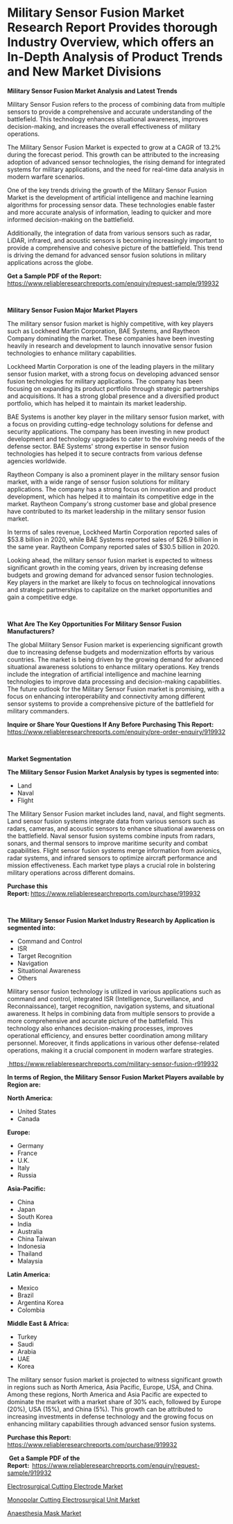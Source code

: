 <p><h1>Military Sensor Fusion Market Research Report Provides thorough Industry Overview, which offers an In-Depth Analysis of Product Trends and New Market Divisions</h1></p><p><strong>Military Sensor Fusion Market Analysis and Latest Trends</strong></p>
<p><p>Military Sensor Fusion refers to the process of combining data from multiple sensors to provide a comprehensive and accurate understanding of the battlefield. This technology enhances situational awareness, improves decision-making, and increases the overall effectiveness of military operations.</p><p>The Military Sensor Fusion Market is expected to grow at a CAGR of 13.2% during the forecast period. This growth can be attributed to the increasing adoption of advanced sensor technologies, the rising demand for integrated systems for military applications, and the need for real-time data analysis in modern warfare scenarios.</p><p>One of the key trends driving the growth of the Military Sensor Fusion Market is the development of artificial intelligence and machine learning algorithms for processing sensor data. These technologies enable faster and more accurate analysis of information, leading to quicker and more informed decision-making on the battlefield.</p><p>Additionally, the integration of data from various sensors such as radar, LiDAR, infrared, and acoustic sensors is becoming increasingly important to provide a comprehensive and cohesive picture of the battlefield. This trend is driving the demand for advanced sensor fusion solutions in military applications across the globe.</p></p>
<p><strong>Get a Sample PDF of the Report:&nbsp;</strong> <a href="https://www.reliableresearchreports.com/enquiry/request-sample/919932">https://www.reliableresearchreports.com/enquiry/request-sample/919932</a></p>
<p>&nbsp;</p>
<p><strong>Military Sensor Fusion Major Market Players</strong></p>
<p><p>The military sensor fusion market is highly competitive, with key players such as Lockheed Martin Corporation, BAE Systems, and Raytheon Company dominating the market. These companies have been investing heavily in research and development to launch innovative sensor fusion technologies to enhance military capabilities.</p><p>Lockheed Martin Corporation is one of the leading players in the military sensor fusion market, with a strong focus on developing advanced sensor fusion technologies for military applications. The company has been focusing on expanding its product portfolio through strategic partnerships and acquisitions. It has a strong global presence and a diversified product portfolio, which has helped it to maintain its market leadership.</p><p>BAE Systems is another key player in the military sensor fusion market, with a focus on providing cutting-edge technology solutions for defense and security applications. The company has been investing in new product development and technology upgrades to cater to the evolving needs of the defense sector. BAE Systems' strong expertise in sensor fusion technologies has helped it to secure contracts from various defense agencies worldwide.</p><p>Raytheon Company is also a prominent player in the military sensor fusion market, with a wide range of sensor fusion solutions for military applications. The company has a strong focus on innovation and product development, which has helped it to maintain its competitive edge in the market. Raytheon Company's strong customer base and global presence have contributed to its market leadership in the military sensor fusion market.</p><p>In terms of sales revenue, Lockheed Martin Corporation reported sales of $53.8 billion in 2020, while BAE Systems reported sales of $26.9 billion in the same year. Raytheon Company reported sales of $30.5 billion in 2020.</p><p>Looking ahead, the military sensor fusion market is expected to witness significant growth in the coming years, driven by increasing defense budgets and growing demand for advanced sensor fusion technologies. Key players in the market are likely to focus on technological innovations and strategic partnerships to capitalize on the market opportunities and gain a competitive edge.</p></p>
<p>&nbsp;</p>
<p><strong>What Are The Key Opportunities For Military Sensor Fusion Manufacturers?</strong></p>
<p><p>The global Military Sensor Fusion market is experiencing significant growth due to increasing defense budgets and modernization efforts by various countries. The market is being driven by the growing demand for advanced situational awareness solutions to enhance military operations. Key trends include the integration of artificial intelligence and machine learning technologies to improve data processing and decision-making capabilities. The future outlook for the Military Sensor Fusion market is promising, with a focus on enhancing interoperability and connectivity among different sensor systems to provide a comprehensive picture of the battlefield for military commanders.</p></p>
<p><strong>Inquire or Share Your Questions If Any Before Purchasing This Report:</strong> <a href="https://www.reliableresearchreports.com/enquiry/pre-order-enquiry/919932">https://www.reliableresearchreports.com/enquiry/pre-order-enquiry/919932</a></p>
<p>&nbsp;</p>
<p><strong>Market Segmentation</strong></p>
<p><strong>The Military Sensor Fusion Market Analysis by types is segmented into:</strong></p>
<p><ul><li>Land</li><li>Naval</li><li>Flight</li></ul></p>
<p><p>The Military Sensor Fusion market includes land, naval, and flight segments. Land sensor fusion systems integrate data from various sensors such as radars, cameras, and acoustic sensors to enhance situational awareness on the battlefield. Naval sensor fusion systems combine inputs from radars, sonars, and thermal sensors to improve maritime security and combat capabilities. Flight sensor fusion systems merge information from avionics, radar systems, and infrared sensors to optimize aircraft performance and mission effectiveness. Each market type plays a crucial role in bolstering military operations across different domains.</p></p>
<p><strong>Purchase this Report:&nbsp;</strong><a href="https://www.reliableresearchreports.com/purchase/919932">https://www.reliableresearchreports.com/purchase/919932</a></p>
<p>&nbsp;</p>
<p><strong>The Military Sensor Fusion Market Industry Research by Application is segmented into:</strong></p>
<p><ul><li>Command and Control</li><li>ISR</li><li>Target Recognition</li><li>Navigation</li><li>Situational Awareness</li><li>Others</li></ul></p>
<p><p>Military sensor fusion technology is utilized in various applications such as command and control, integrated ISR (Intelligence, Surveillance, and Reconnaissance), target recognition, navigation systems, and situational awareness. It helps in combining data from multiple sensors to provide a more comprehensive and accurate picture of the battlefield. This technology also enhances decision-making processes, improves operational efficiency, and ensures better coordination among military personnel. Moreover, it finds applications in various other defense-related operations, making it a crucial component in modern warfare strategies.</p></p>
<p><a href="https://www.reliableresearchreports.com/military-sensor-fusion-r919932">&nbsp;https://www.reliableresearchreports.com/military-sensor-fusion-r919932</a></p>
<p><strong>In terms of Region, the Military Sensor Fusion Market Players available by Region are:</strong></p>
<p>
    <p> <strong> North America: </strong>
        <ul>
            <li>United States</li>
            <li>Canada</li>
        </ul>
        </p> 
    <p> <strong> Europe: </strong>
        <ul>
            <li>Germany</li>
            <li>France</li>
            <li>U.K.</li>
            <li>Italy</li>
            <li>Russia</li>
        </ul>
        </p> 
    <p> <strong> Asia-Pacific: </strong>
        <ul>
            <li>China</li>
            <li>Japan</li>
            <li>South Korea</li>
            <li>India</li>
            <li>Australia</li>
            <li>China Taiwan</li>
            <li>Indonesia</li>
            <li>Thailand</li>
            <li>Malaysia</li>
        </ul>
        </p> 
    <p> <strong> Latin America: </strong>
        <ul>
            <li>Mexico</li>
            <li>Brazil</li>
            <li>Argentina Korea</li>
            <li>Colombia</li>
        </ul>
        </p> 
    <p> <strong> Middle East & Africa: </strong>
        <ul>
            <li>Turkey</li>
            <li>Saudi</li>
            <li>Arabia</li>
            <li>UAE</li>
            <li>Korea</li>
        </ul>
    </p>
    </p>
<p><p>The military sensor fusion market is projected to witness significant growth in regions such as North America, Asia Pacific, Europe, USA, and China. Among these regions, North America and Asia Pacific are expected to dominate the market with a market share of 30% each, followed by Europe (20%), USA (15%), and China (5%). This growth can be attributed to increasing investments in defense technology and the growing focus on enhancing military capabilities through advanced sensor fusion systems.</p></p>
<p><strong>Purchase this Report: </strong><a href="https://www.reliableresearchreports.com/purchase/919932">https://www.reliableresearchreports.com/purchase/919932</a></p>
<p>&nbsp;<strong>Get a Sample PDF of the Report:&nbsp;&nbsp;</strong><a href="https://www.reliableresearchreports.com/enquiry/request-sample/919932">https://www.reliableresearchreports.com/enquiry/request-sample/919932</a></p>
<p><strong></strong></p>
<p><p><a href="https://github.com/liliskanaya73/Market-Research-Report-List-1/blob/main/electrosurgical-cutting-electrode-market.md">Electrosurgical Cutting Electrode Market</a></p><p><a href="https://github.com/eeenafisainka/Market-Research-Report-List-1/blob/main/monopolar-cutting-electrosurgical-unit-market.md">Monopolar Cutting Electrosurgical Unit Market</a></p><p><a href="https://github.com/mooaaztarek/Market-Research-Report-List-1/blob/main/anaesthesia-mask-market.md">Anaesthesia Mask Market</a></p></p>